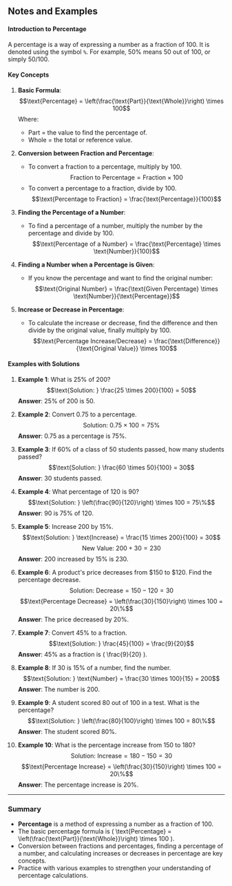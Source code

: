 ## Notes and Examples

#### Introduction to Percentage
A percentage is a way of expressing a number as a fraction of 100. It is denoted using the symbol `%`. For example, 50% means 50 out of 100, or simply 50/100.

#### Key Concepts

1. **Basic Formula**: 
   $$\text{Percentage} = \left(\frac{\text{Part}}{\text{Whole}}\right) \times 100$$
   Where:
   - Part = the value to find the percentage of.
   - Whole = the total or reference value.

3. **Conversion between Fraction and Percentage**:
   - To convert a fraction to a percentage, multiply by 100.
     $$\text{Fraction to Percentage} = \text{Fraction} \times 100$$
   - To convert a percentage to a fraction, divide by 100.
     $$\text{Percentage to Fraction} = \frac{\text{Percentage}}{100}$$

4. **Finding the Percentage of a Number**:
   - To find a percentage of a number, multiply the number by the percentage and divide by 100.
     $$\text{Percentage of a Number} = \frac{\text{Percentage} \times \text{Number}}{100}$$

5. **Finding a Number when a Percentage is Given**:
   - If you know the percentage and want to find the original number:
     $$\text{Original Number} = \frac{\text{Given Percentage} \times \text{Number}}{\text{Percentage}}$$

6. **Increase or Decrease in Percentage**:
   - To calculate the increase or decrease, find the difference and then divide by the original value, finally multiply by 100.
     $$\text{Percentage Increase/Decrease} = \frac{\text{Difference}}{\text{Original Value}} \times 100$$

#### Examples with Solutions

1. **Example 1**: What is 25% of 200?
   $$\text{Solution: } \frac{25 \times 200}{100} = 50$$
   **Answer**: 25% of 200 is 50.

2. **Example 2**: Convert 0.75 to a percentage.
   $$\text{Solution: } 0.75 \times 100 = 75\%$$
   **Answer**: 0.75 as a percentage is 75%.

3. **Example 3**: If 60% of a class of 50 students passed, how many students passed?
   $$\text{Solution: } \frac{60 \times 50}{100} = 30$$
   **Answer**: 30 students passed.

4. **Example 4**: What percentage of 120 is 90?
   $$\text{Solution: } \left(\frac{90}{120}\right) \times 100 = 75\%$$
   **Answer**: 90 is 75% of 120.

5. **Example 5**: Increase 200 by 15%.
   $$\text{Solution: } \text{Increase} = \frac{15 \times 200}{100} = 30$$
   $$\text{New Value: } 200 + 30 = 230$$
   **Answer**: 200 increased by 15% is 230.

6. **Example 6**: A product's price decreases from $150 to $120. Find the percentage decrease.
   $$\text{Solution: } \text{Decrease} = 150 - 120 = 30$$
   $$\text{Percentage Decrease} = \left(\frac{30}{150}\right) \times 100 = 20\%$$
   **Answer**: The price decreased by 20%.

7. **Example 7**: Convert 45% to a fraction.
   $$\text{Solution: } \frac{45}{100} = \frac{9}{20}$$
   **Answer**: 45% as a fraction is \( \frac{9}{20} \).

8. **Example 8**: If 30 is 15% of a number, find the number.
   $$\text{Solution: } \text{Number} = \frac{30 \times 100}{15} = 200$$
   **Answer**: The number is 200.

9. **Example 9**: A student scored 80 out of 100 in a test. What is the percentage?
   $$\text{Solution: } \left(\frac{80}{100}\right) \times 100 = 80\%$$
   **Answer**: The student scored 80%.

10. **Example 10**: What is the percentage increase from 150 to 180?
    $$\text{Solution: } \text{Increase} = 180 - 150 = 30$$
    $$\text{Percentage Increase} = \left(\frac{30}{150}\right) \times 100 = 20\%$$
    **Answer**: The percentage increase is 20%.

---

### Summary
- **Percentage** is a method of expressing a number as a fraction of 100.
- The basic percentage formula is \( \text{Percentage} = \left(\frac{\text{Part}}{\text{Whole}}\right) \times 100 \).
- Conversion between fractions and percentages, finding a percentage of a number, and calculating increases or decreases in percentage are key concepts.
- Practice with various examples to strengthen your understanding of percentage calculations.
